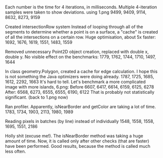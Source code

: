 Each number is the time for 4 iterations, in milliseconds. Multiple 4-iteration samples were taken to show deviations. using 1.png
9499, 9409, 9114, 8632, 8273, 9159

Created intersectionRow system
Instead of looping through all of the segments to determine whether a point is on a surface, a "cache" is created of all the intersections on a certain row. Huge optimisation,  about 5x faster:
1692, 1676, 1619, 1551, 1483, 1559

Removed unnecessary Point2D object creation, replaced with double x, double y. No visible effect on the benchmarks:
1779,  1762, 1744, 1710, 1497, 1644

In class geometry.Polygon, created a cache for edge calculation. I hope this is not something the Java optimizers were doing already.
1787, 1725, 1685, 1612, 2292, 1663
It's hard to tell. Let's benchmark a more complicated image with more islands,  6.png:
Before
6607, 6417, 6614, 6159, 6125, 6278
After:
6568, 6273, 6555, 6555, 6190, 6122
That is probably not statistically significant.
(back to 1.png now)


Ran profiler. Apparently, isNearBorder and getColor are taking a lot of time.
1783, 1734, 1903, 2113, 1980, 1989

Reading pixels in batches (by line) instead of individually
1548, 1558, 1558, 1695, 1551, 2186

Holly shit (excuse me!). The isNearBorder method was taking a huge amount of time. Now, it is called only after other checks (that are faster) have been performed. Good results, because the method is called much less often.

